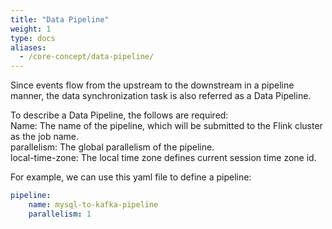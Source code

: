 ```yaml
---
title: "Data Pipeline"
weight: 1
type: docs
aliases:
  - /core-concept/data-pipeline/
---
```

<!--
Licensed to the Apache Software Foundation (ASF) under one
or more contributor license agreements.  See the NOTICE file
distributed with this work for additional information
regarding copyright ownership.  The ASF licenses this file
to you under the Apache License, Version 2.0 (the
"License"); you may not use this file except in compliance
with the License.  You may obtain a copy of the License at

  http://www.apache.org/licenses/LICENSE-2.0

Unless required by applicable law or agreed to in writing,
software distributed under the License is distributed on an
"AS IS" BASIS, WITHOUT WARRANTIES OR CONDITIONS OF ANY
KIND, either express or implied.  See the License for the
specific language governing permissions and limitations
under the License.
-->
Since events flow from the upstream to the downstream in a pipeline manner, the data synchronization task is also referred as a Data Pipeline.

To describe a Data Pipeline, the follows are required:   
Name: The name of the pipeline, which will be submitted to the Flink cluster as the job name.   
parallelism: The global parallelism of the pipeline.    
local-time-zone: The local time zone defines current session time zone id.    


For example, we can use this yaml file to define a pipeline:
```yaml
pipeline:
    name: mysql-to-kafka-pipeline
    parallelism: 1
```